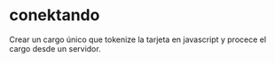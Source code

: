 conektando
==========

Crear un cargo único que tokenize la tarjeta en javascript y procece el cargo desde un servidor.
